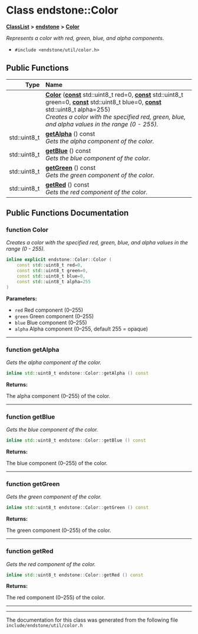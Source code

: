 

# Class endstone::Color



[**ClassList**](annotated.md) **>** [**endstone**](namespaceendstone.md) **>** [**Color**](classendstone_1_1Color.md)



_Represents a color with red, green, blue, and alpha components._ 

* `#include <endstone/util/color.h>`





































## Public Functions

| Type | Name |
| ---: | :--- |
|   | [**Color**](#function-color) ([**const**](classendstone_1_1Vector.md) std::uint8\_t red=0, [**const**](classendstone_1_1Vector.md) std::uint8\_t green=0, [**const**](classendstone_1_1Vector.md) std::uint8\_t blue=0, [**const**](classendstone_1_1Vector.md) std::uint8\_t alpha=255) <br>_Creates a color with the specified red, green, blue, and alpha values in the range (0 - 255)._  |
|  std::uint8\_t | [**getAlpha**](#function-getalpha) () const<br>_Gets the alpha component of the color._  |
|  std::uint8\_t | [**getBlue**](#function-getblue) () const<br>_Gets the blue component of the color._  |
|  std::uint8\_t | [**getGreen**](#function-getgreen) () const<br>_Gets the green component of the color._  |
|  std::uint8\_t | [**getRed**](#function-getred) () const<br>_Gets the red component of the color._  |




























## Public Functions Documentation




### function Color 

_Creates a color with the specified red, green, blue, and alpha values in the range (0 - 255)._ 
```C++
inline explicit endstone::Color::Color (
    const std::uint8_t red=0,
    const std::uint8_t green=0,
    const std::uint8_t blue=0,
    const std::uint8_t alpha=255
) 
```





**Parameters:**


* `red` Red component (0–255) 
* `green` Green component (0–255) 
* `blue` Blue component (0–255) 
* `alpha` Alpha component (0–255, default 255 = opaque) 




        

<hr>



### function getAlpha 

_Gets the alpha component of the color._ 
```C++
inline std::uint8_t endstone::Color::getAlpha () const
```





**Returns:**

The alpha component (0–255) of the color. 





        

<hr>



### function getBlue 

_Gets the blue component of the color._ 
```C++
inline std::uint8_t endstone::Color::getBlue () const
```





**Returns:**

The blue component (0–255) of the color. 





        

<hr>



### function getGreen 

_Gets the green component of the color._ 
```C++
inline std::uint8_t endstone::Color::getGreen () const
```





**Returns:**

The green component (0–255) of the color. 





        

<hr>



### function getRed 

_Gets the red component of the color._ 
```C++
inline std::uint8_t endstone::Color::getRed () const
```





**Returns:**

The red component (0–255) of the color. 





        

<hr>

------------------------------
The documentation for this class was generated from the following file `include/endstone/util/color.h`

